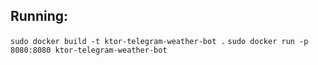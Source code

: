 ## Running:

```sudo docker build -t ktor-telegram-weather-bot .```
```sudo docker run -p 8080:8080 ktor-telegram-weather-bot```